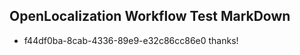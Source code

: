 ## OpenLocalization Workflow Test MarkDown
* f44df0ba-8cab-4336-89e9-e32c86cc86e0 
thanks!<!--HONumber=Mar16_HO2-->
